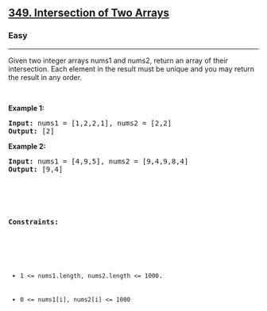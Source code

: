 <h2><a href="https://leetcode.com/problems/intersection-of-two-arrays/">349. Intersection of Two Arrays</a></h2><h3>Easy</h3><hr><div>Given two integer arrays nums1 and nums2, return an array of their 
intersection. Each element in the result must be unique and you may return the result in any order.


<p>&nbsp;</p>
<p><strong>Example 1:</strong></p>
<pre><strong>Input:</strong> nums1 = [1,2,2,1], nums2 = [2,2]
<strong>Output:</strong> [2]
</pre>

<p><strong>Example 2:</strong></p>
<pre><strong>Input:</strong> nums1 = [4,9,5], nums2 = [9,4,9,8,4]
<strong>Output:</strong> [9,4]

<p>&nbsp;</p>
<p><strong>Constraints:</strong></p>

<ul>
	<li><code>1 <= nums1.length, nums2.length <= 1000</code>.</li>
	<li><code>0 <= nums1[i], nums2[i] <= 1000</code></li>
</ul>
</div>
